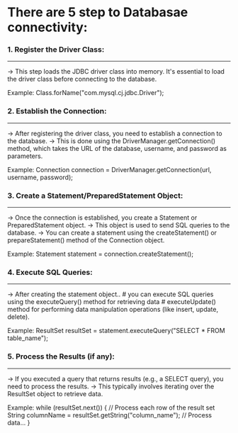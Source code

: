 
# There are 5 step to Databasae connectivity: #

### 1. Register the Driver Class: ###
---------------
   -> This step loads the JDBC driver class into memory. It's essential to load the driver class before connecting to the database.
   
   Example: Class.forName("com.mysql.cj.jdbc.Driver");
   

### 2. Establish the Connection: ###
---------------
   -> After registering the driver class, you need to establish a connection to the database. 
   -> This is done using the DriverManager.getConnection() method, which takes the URL of the database, username, and password as parameters.
   
   Example: Connection connection = DriverManager.getConnection(url, username, password);

   
### 3. Create a Statement/PreparedStatement Object: ###
---------------
   -> Once the connection is established, you create a Statement or PreparedStatement object. 
   -> This object is used to send SQL queries to the database. 
   -> You can create a statement using the createStatement() or prepareStatement() method of the Connection object.
   
   Example: Statement statement = connection.createStatement();

   
### 4. Execute SQL Queries: ###
---------------
   -> After creating the statement object..
         # you can execute SQL queries using the executeQuery() method for retrieving data
		 # executeUpdate() method for performing data manipulation operations (like insert, update, delete).
		 
   Example: ResultSet resultSet = statement.executeQuery("SELECT * FROM table_name");

   
### 5. Process the Results (if any): ###
---------------
   -> If you executed a query that returns results (e.g., a SELECT query), you need to process the results.
   -> This typically involves iterating over the ResultSet object to retrieve data.
   
   Example: while (resultSet.next()) {    // Process each row of the result set
                  String columnName = resultSet.getString("column_name"); // Process data...
            }

  
